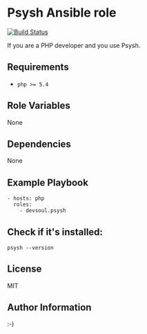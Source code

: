 Psysh Ansible role
=========
[![Build Status](https://travis-ci.com/devsoul/ansible-role-psysh.svg?branch=master)](https://travis-ci.com/devsoul/ansible-role-psysh)

If you are a PHP developer and you use Psysh.

Requirements
------------
  - `php >= 5.4` 

Role Variables
--------------
None

Dependencies
------------
None

Example Playbook
----------------
    - hosts: php
      roles:
        - devsoul.psysh

Check if it's installed:
------
    psysh --version

License
-------
MIT

Author Information
------------------

:-)
